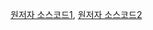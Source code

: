 [원저자 소스코드1](https://github.com/noahgift/greedy_coin), [원저자 소스코드2](https://github.com/noahgift/eks-fargate-tutorial)